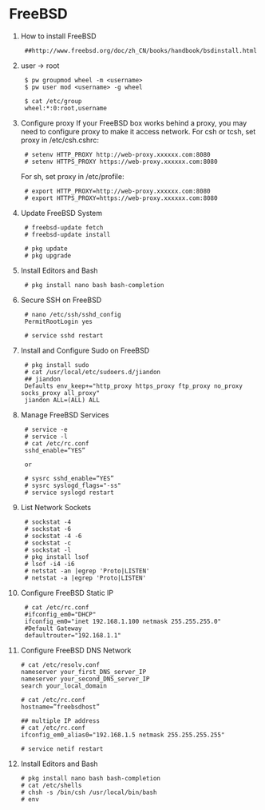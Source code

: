 FreeBSD
==========

1. How to install FreeBSD

        ##http://www.freebsd.org/doc/zh_CN/books/handbook/bsdinstall.html

2. user -> root

        $ pw groupmod wheel -m <username>
        $ pw user mod <username> -g wheel

        $ cat /etc/group
        wheel:*:0:root,username

3. Configure proxy
   If your FreeBSD box works behind a proxy, you may need to configure proxy to make it access network.
   For csh or tcsh, set proxy in /etc/csh.cshrc:

        # setenv HTTP_PROXY http://web-proxy.xxxxxx.com:8080
        # setenv HTTPS_PROXY https://web-proxy.xxxxxx.com:8080
        
   For sh, set proxy in /etc/profile:

        # export HTTP_PROXY=http://web-proxy.xxxxxx.com:8080
        # export HTTPS_PROXY=https://web-proxy.xxxxxx.com:8080

3. Update FreeBSD System

        # freebsd-update fetch
        # freebsd-update install

        # pkg update
        # pkg upgrade

4. Install Editors and Bash

        # pkg install nano bash bash-completion

5. Secure SSH on FreeBSD

        # nano /etc/ssh/sshd_config 
        PermitRootLogin yes
        
        # service sshd restart
        
6. Install and Configure Sudo on FreeBSD

        # pkg install sudo
        # cat /usr/local/etc/sudoers.d/jiandon
        ## jiandon
        Defaults env_keep+="http_proxy https_proxy ftp_proxy no_proxy socks_proxy all_proxy"
        jiandon ALL=(ALL) ALL

7. Manage FreeBSD Services

        # service -e
        # service -l
        # cat /etc/rc.conf
        sshd_enable=”YES”
        
        or
        
        # sysrc sshd_enable=”YES”
        # sysrc syslogd_flags="-ss"
        # service syslogd restart
        
8. List Network Sockets

        # sockstat -4
        # sockstat -6
        # sockstat -4 -6
        # sockstat -c
        # sockstat -l
        # pkg install lsof
        # lsof -i4 -i6
        # netstat -an |egrep 'Proto|LISTEN'
        # netstat -a |egrep 'Proto|LISTEN'
        
9. Configure FreeBSD Static IP

        # cat /etc/rc.conf 
        #ifconfig_em0="DHCP"
        ifconfig_em0="inet 192.168.1.100 netmask 255.255.255.0"
        #Default Gateway
        defaultrouter="192.168.1.1"
        
10. Configure FreeBSD DNS Network

        # cat /etc/resolv.conf
        nameserver your_first_DNS_server_IP
        nameserver your_second_DNS_server_IP
        search your_local_domain
        
        # cat /etc/rc.conf
        hostname=”freebsdhost”
        
        ## multiple IP address 
        # cat /etc/rc.conf
        ifconfig_em0_alias0="192.168.1.5 netmask 255.255.255.255"

        # service netif restart

11. Install Editors and Bash

        # pkg install nano bash bash-completion
        # cat /etc/shells
        # chsh -s /bin/csh /usr/local/bin/bash
        # env

